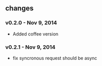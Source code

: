 ## changes
### v0.2.0 - Nov 9, 2014
* Added coffee version
### v0.2.1 - Nov 9, 2014
* fix syncronous request should be async
